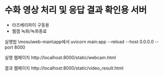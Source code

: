 # 수화 영상 처리 및 응답 결과 확인용 서버

- 라즈베리파이 구동용
- 웹캠 녹화/녹화종료

실행법
\mosu\web-main\app에서
uvicorn main:app --reload --host 0.0.0.0 --port 8000

실행 웹페이지
http://localhost:8000/static/webcam.html

결과 웹페이지
http://localhost:8000/static/video_result.html